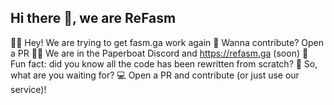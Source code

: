 ## Hi there 👋, we are ReFasm

🙋‍♀️ Hey! We are trying to get fasm.ga work again
🌈 Wanna contribute? Open a PR
👩‍💻 We are in the Paperboat Discord and <https://refasm.ga> (soon)
🍿 Fun fact: did you know all the code has been rewritten from scratch?
🧙 So, what are you waiting for? 
💻 Open a PR and contribute (or just use our service)!
